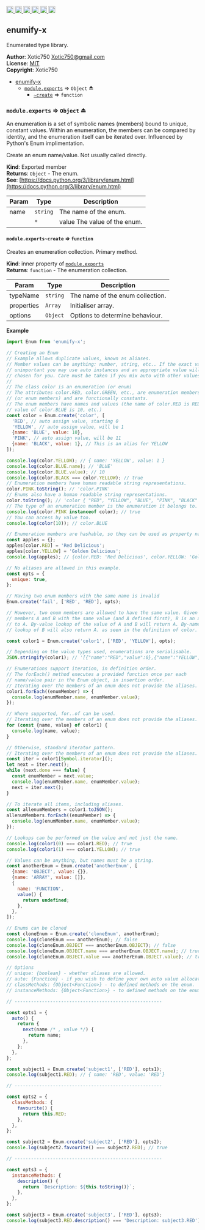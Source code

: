 <a
  href="https://travis-ci.org/Xotic750/enumify-x"
  title="Travis status">
<img
  src="https://travis-ci.org/Xotic750/enumify-x.svg?branch=master"
  alt="Travis status" height="18">
</a>
<a
  href="https://david-dm.org/Xotic750/enumify-x"
  title="Dependency status">
<img src="https://david-dm.org/Xotic750/enumify-x/status.svg"
  alt="Dependency status" height="18"/>
</a>
<a
  href="https://david-dm.org/Xotic750/enumify-x?type=dev"
  title="devDependency status">
<img src="https://david-dm.org/Xotic750/enumify-x/dev-status.svg"
  alt="devDependency status" height="18"/>
</a>
<a
  href="https://badge.fury.io/js/enumify-x"
  title="npm version">
<img src="https://badge.fury.io/js/enumify-x.svg"
  alt="npm version" height="18">
</a>
<a
  href="https://www.jsdelivr.com/package/npm/enumify-x"
  title="jsDelivr hits">
<img src="https://data.jsdelivr.com/v1/package/npm/enumify-x/badge?style=rounded"
  alt="jsDelivr hits" height="18">
</a>
<a
  href="https://bettercodehub.com/results/Xotic750/enumify-x"
  title="bettercodehub score">
<img src="https://bettercodehub.com/edge/badge/Xotic750/enumify-x?branch=master"
  alt="bettercodehub score" height="18">
</a>

<a name="module_enumify-x"></a>

## enumify-x

Enumerated type library.

**Author**: Xotic750 <Xotic750@gmail.com>  
**License**: [MIT](https://opensource.org/licenses/MIT)  
**Copyright**: Xotic750

- [enumify-x](#module_enumify-x)
  - [`module.exports`](#exp_module_enumify-x--module.exports) ⇒ <code>Object</code> ⏏
    - [`~create`](#module_enumify-x--module.exports..create) ⇒ <code>function</code>

<a name="exp_module_enumify-x--module.exports"></a>

### `module.exports` ⇒ <code>Object</code> ⏏

An enumeration is a set of symbolic names (members) bound to unique, constant
values. Within an enumeration, the members can be compared by identity, and
the enumeration itself can be iterated over.
Influenced by Python's Enum implimentation.

Create an enum name/value. Not usually called directly.

**Kind**: Exported member  
**Returns**: <code>Object</code> - The enum.  
**See**: [https://docs.python.org/3/library/enum.html](https://docs.python.org/3/library/enum.html)

| Param | Type                | Description                  |
| ----- | ------------------- | ---------------------------- |
| name  | <code>string</code> | The name of the enum.        |
|       | <code>\*</code>     | value The value of the enum. |

<a name="module_enumify-x--module.exports..create"></a>

#### `module.exports~create` ⇒ <code>function</code>

Creates an enumeration collection. Primary method.

**Kind**: inner property of [<code>module.exports</code>](#exp_module_enumify-x--module.exports)  
**Returns**: <code>function</code> - The enumeration collection.

| Param      | Type                | Description                      |
| ---------- | ------------------- | -------------------------------- |
| typeName   | <code>string</code> | The name of the enum collection. |
| properties | <code>Array</code>  | Initialiser array.               |
| options    | <code>Object</code> | Options to determine behaviour.  |

**Example**

```js
import Enum from 'enumify-x';

// Creating an Enum
// Example allows duplicate values, known as aliases.
// Member values can be anything: number, string, etc.. If the exact value is
// unimportant you may use auto instances and an appropriate value will be
// chosen for you. Care must be taken if you mix auto with other values.
//
// The class color is an enumeration (or enum)
// The attributes color.RED, color.GREEN, etc., are enumeration members
// (or enum members) and are functionally constants.
// The enum members have names and values (the name of color.RED is RED,
// value of color.BLUE is 10, etc.)
const color = Enum.create('color', [
  'RED', // auto assign value, starting 0
  'YELLOW', // auto assign value, will be 1
  {name: 'BLUE', value: 10},
  'PINK', // auto assign value, will be 11
  {name: 'BLACK', value: 1}, // This is an alias for YELLOW
]);

console.log(color.YELLOW); // { name: 'YELLOW', value: 1 }
console.log(color.BLUE.name); // 'BLUE'
console.log(color.BLUE.value); // 10
console.log(color.BLACK === color.YELLOW); // true
// Enumeration members have human readable string representations.
color.PINK.toString(); // 'color.PINK'
// Enums also have a human readable string representations.
color.toString(); // 'color { "RED", "YELLOW", "BLUE", "PINK", "BLACK" }'
// The type of an enumeration member is the enumeration it belongs to.
console.log(color.PINK instanceof color); // true
// You can access by value too.
console.log(color(10)); // color.BLUE

// Enumeration members are hashable, so they can be used as property names.
const apples = {};
apples[color.RED] = 'Red Delicious';
apples[color.YELLOW] = 'Golden Delicious';
console.log(apples); // {color.RED: 'Red Delicious', color.YELLOW: 'Golden Delicious'}

// No aliases are allowed in this example.
const opts = {
  unique: true,
};

// Having two enum members with the same name is invalid
Enum.create('fail', ['RED', 'RED'], opts);

// However, two enum members are allowed to have the same value. Given two
// members A and B with the same value (and A defined first), B is an alias
// to A. By-value lookup of the value of A and B will return A. By-name
// lookup of B will also return A. as seen in the definition of color.

const color1 = Enum.create('color1', ['RED', 'YELLOW'], opts);

// Depending on the value types used, enumerations are serialisable.
JSON.stringify(color1); // '[{"name":"RED","value":0},{"name":"YELLOW","value":1}]'

// Enumerations support iteration, in definition order.
// The forEach() method executes a provided function once per each
// name/value pair in the Enum object, in insertion order.
// Iterating over the members of an enum does not provide the aliases.
color1.forEach((enumMember) => {
  console.log(enumMember.name, enumMember.value);
});

// Where supported, for..of can be used.
// Iterating over the members of an enum does not provide the aliases.
for (const {name, value} of color1) {
  console.log(name, value);
}

// Otherwise, standard iterator pattern.
// Iterating over the members of an enum does not provide the aliases.
const iter = color1[Symbol.iterator]();
let next = iter.next();
while (next.done === false) {
  const enumMember = next.value;
  console.log(enumMember.name, enumMember.value);
  next = iter.next();
}

// To iterate all items, including aliases.
const allenumMembers = color1.toJSON();
allenumMembers.forEach((enumMember) => {
  console.log(enumMember.name, enumMember.value);
});

// Lookups can be performed on the value and not just the name.
console.log(color1(0) === color1.RED); // true
console.log(color1(1) === color1.YELLOW); // true

// Values can be anything, but names must be a string.
const anotherEnum = Enum.create('anotherEnum', [
  {name: 'OBJECT', value: {}},
  {name: 'ARRAY', value: []},
  {
    name: 'FUNCTION',
    value() {
      return undefined;
    },
  },
]);

// Enums can be cloned
const cloneEnum = Enum.create('cloneEnum', anotherEnum);
console.log(cloneEnum === anotherEnum); // false
console.log(cloneEnum.OBJECT === anotherEnum.OBJECT); // false
console.log(cloneEnum.OBJECT.name === anotherEnum.OBJECT.name); // true
console.log(cloneEnum.OBJECT.value === anotherEnum.OBJECT.value); // true

// Options
// unique: {boolean} - whether aliases are allowed.
// auto: {Function} - if you wish to define your own auto value allocation.
// classMethods: {Object<Function>} - to defined methods on the enum.
// instanceMethods: {Object<Function>} - to defined methods on the enum members.

// ------------------------------------------------------

const opts1 = {
  auto() {
    return {
      next(name /* , value */) {
        return name;
      },
    };
  },
};

const subject1 = Enum.create('subject1', ['RED'], opts1);
console.log(subject1.RED); // { name: 'RED', value: 'RED'}

// ------------------------------------------------------

const opts2 = {
  classMethods: {
    favourite() {
      return this.RED;
    },
  },
};

const subject2 = Enum.create('subject2', ['RED'], opts2);
console.log(subject2.favourite() === subject2.RED); // true

// ------------------------------------------------------

const opts3 = {
  instanceMethods: {
    description() {
      return `Description: ${this.toString()}`;
    },
  },
};

const subject3 = Enum.create('subject3', ['RED'], opts3);
console.log(subject3.RED.description() === 'Description: subject3.RED'); // true
```
